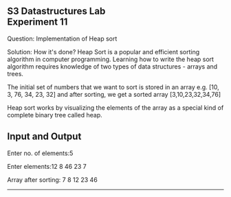 **S3 Datastructures Lab\
Experiment 11**
-----------------------------------------------------------------

Question:
Implementation of Heap sort

Solution:
How it's done?
Heap Sort is a popular and efficient sorting algorithm in computer programming. Learning how to write the heap sort algorithm requires knowledge of two types of data structures - arrays and trees.

The initial set of numbers that we want to sort is stored in an array e.g. [10, 3, 76, 34, 23, 32] and after sorting, we get a sorted array [3,10,23,32,34,76]

Heap sort works by visualizing the elements of the array as a special kind of complete binary tree called heap.


Input and Output
----------------
Enter no. of elements:5

Enter elements:12 8 46 23 7

Array after sorting:
7 8 12 23 46

--------------------------------------------------------------------

